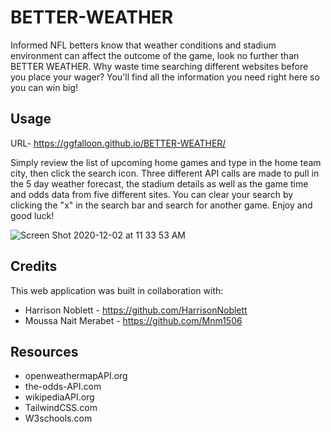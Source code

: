 # BETTER-WEATHER

Informed NFL betters know that weather conditions and stadium environment can affect the outcome of the game, look no further than BETTER WEATHER. Why waste time searching different websites before you place your wager? You'll find all the information you need right here so you can win big!

## Usage

URL- https://ggfalloon.github.io/BETTER-WEATHER/

Simply review the list of upcoming home games and type in the home team city, then click the search icon. Three different API calls are made to pull in the 5 day weather forecast, the stadium details as well as the game time and odds data from five different sites. You can clear your search by clicking the "x" in the search bar and search for another game. Enjoy and good luck! 

![Screen Shot 2020-12-02 at 11 33 53 AM](https://user-images.githubusercontent.com/71281652/101081610-e4ba7900-356f-11eb-8801-ced1e7c70ed0.png)

## Credits

This web application was built in collaboration with:
* Harrison Noblett - https://github.com/HarrisonNoblett
* Moussa Nait Merabet - https://github.com/Mnm1506

## Resources

* openweathermapAPI.org
* the-odds-API.com
* wikipediaAPI.org
* TailwindCSS.com
* W3schools.com
